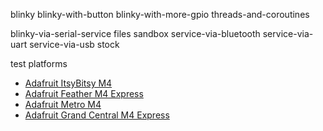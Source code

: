 


blinky
blinky-with-button
blinky-with-more-gpio
threads-and-coroutines

blinky-via-serial-service
files
sandbox
service-via-bluetooth
service-via-uart
service-via-usb
stock



test platforms
 - [Adafruit ItsyBitsy M4](https://www.adafruit.com/product/3800)
 - [Adafruit Feather M4 Express](https://www.adafruit.com/product/3857)
 - [Adafruit Metro M4](https://www.adafruit.com/product/3382)
 - [Adafruit Grand Central M4 Express](https://www.adafruit.com/product/4084)



